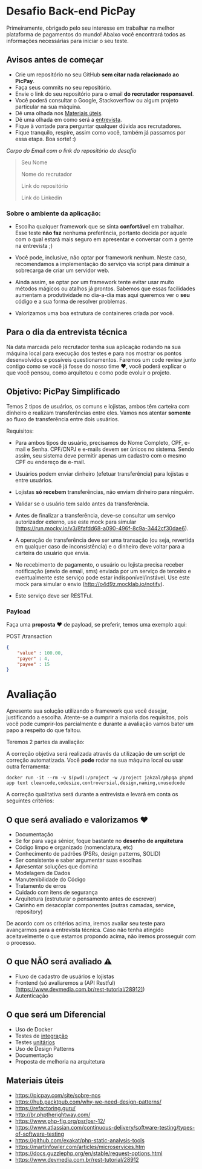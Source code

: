 # Desafio Back-end PicPay

Primeiramente, obrigado pelo seu interesse em trabalhar na melhor plataforma de pagamentos do mundo!
Abaixo você encontrará todos as informações necessárias para iniciar o seu teste.

## Avisos antes de começar

- Crie um repositório no seu GitHub **sem citar nada relacionado ao PicPay**.
- Faça seus commits no seu repositório.
- Envie o link do seu repositório para o email **do recrutador responsavel**.
- Você poderá consultar o Google, Stackoverflow ou algum projeto particular na sua máquina.
- Dê uma olhada nos [Materiais úteis](#materiais-úteis).
- Dê uma olhada em como será a [entrevista](#para-o-dia-da-entrevista-técnica).
- Fique à vontade para perguntar qualquer dúvida aos recrutadores.
- Fique tranquilo, respire, assim como você, também já passamos por essa etapa. Boa sorte! :)

*Corpo do Email com o link do repositório do desafio*

>Seu Nome
>
>Nome do recrutador
>
>Link do repositório
>
>Link do Linkedin

### Sobre o ambiente da aplicação:

- Escolha qualquer framework que se sinta **confortável** em trabalhar. Esse teste **não faz** nenhuma preferência, portanto decida por aquele com o qual estará mais seguro em apresentar e conversar com a gente na entrevista ;)

- Você pode, inclusive, não optar por framework nenhum. Neste caso, recomendamos a implementação do serviço via script para diminuir a sobrecarga de criar um servidor web.

- Ainda assim, se optar por um framework tente evitar usar muito métodos mágicos ou atalhos já prontos. Sabemos que essas facilidades aumentam a produtividade no dia-a-dia mas aqui queremos ver o **seu** código e a sua forma de resolver problemas.

- Valorizamos uma boa estrutura de containeres criada por você.

## Para o dia da entrevista técnica
Na data marcada pelo recrutador tenha sua aplicação rodando na sua máquina local para execução dos testes e para nos mostrar os pontos desenvolvidos e possíveis questionamentos.
Faremos um code review junto contigo como se você já fosse do nosso time :heart:, você poderá explicar o que você pensou, como arquitetou e como pode evoluir o projeto.

## Objetivo: PicPay Simplificado

Temos 2 tipos de usuários, os comuns e lojistas, ambos têm carteira com dinheiro e realizam transferências entre eles. Vamos nos atentar **somente** ao fluxo de transferência entre dois usuários.

Requisitos:

- Para ambos tipos de usuário, precisamos do Nome Completo, CPF, e-mail e Senha. CPF/CNPJ e e-mails devem ser únicos no sistema. Sendo assim, seu sistema deve permitir apenas um cadastro com o mesmo CPF ou endereço de e-mail.

- Usuários podem enviar dinheiro (efetuar transferência) para lojistas e entre usuários. 

- Lojistas **só recebem** transferências, não enviam dinheiro para ninguém.

- Validar se o usuário tem saldo antes da transferência.

- Antes de finalizar a transferência, deve-se consultar um serviço autorizador externo, use este mock para simular (https://run.mocky.io/v3/8fafdd68-a090-496f-8c9a-3442cf30dae6).

- A operação de transferência deve ser uma transação (ou seja, revertida em qualquer caso de inconsistência) e o dinheiro deve voltar para a carteira do usuário que envia. 

- No recebimento de pagamento, o usuário ou lojista precisa receber notificação (envio de email, sms) enviada por um serviço de terceiro e eventualmente este serviço pode estar indisponível/instável. Use este mock para simular o envio (http://o4d9z.mocklab.io/notify). 

- Este serviço deve ser RESTFul.

### Payload

Faça uma **proposta** :heart: de payload, se preferir, temos uma exemplo aqui:

POST /transaction

```json
{
    "value" : 100.00,
    "payer" : 4,
    "payee" : 15
}
```


# Avaliação

Apresente sua solução utilizando o framework que você desejar, justificando a escolha.
Atente-se a cumprir a maioria dos requisitos, pois você pode cumprir-los parcialmente e durante a avaliação vamos bater um papo a respeito do que faltou.

Teremos 2 partes da avaliação:

A correção objetiva será realizada através da utilização de um script de correção automatizada. Você **pode** rodar na sua máquina local ou usar outra ferramenta:
```
docker run -it --rm -v $(pwd):/project -w /project jakzal/phpqa phpmd app text cleancode,codesize,controversial,design,naming,unusedcode
```    

A correção qualitativa será durante a entrevista e levará em conta os seguintes critérios:

## O que será avaliado e valorizamos :heart:
- Documentação
- Se for para vaga sênior, foque bastante no **desenho de arquitetura**
- Código limpo e organizado (nomenclatura, etc)
- Conhecimento de padrões (PSRs, design patterns, SOLID)
- Ser consistente e saber argumentar suas escolhas
- Apresentar soluções que domina
- Modelagem de Dados
- Manutenibilidade do Código
- Tratamento de erros
- Cuidado com itens de segurança
- Arquitetura (estruturar o pensamento antes de escrever)
- Carinho em desacoplar componentes (outras camadas, service, repository)

De acordo com os critérios acima, iremos avaliar seu teste para avançarmos para a entrevista técnica.
Caso não tenha atingido aceitavelmente o que estamos propondo acima, não iremos prosseguir com o processo.

## O que NÃO será avaliado :warning:
- Fluxo de cadastro de usuários e lojistas
- Frontend (só avaliaremos a (API Restful)[https://www.devmedia.com.br/rest-tutorial/28912])
- Autenticação

## O que será um Diferencial
- Uso de Docker
- Testes de [integração](https://www.atlassian.com/continuous-delivery/software-testing/types-of-software-testing)
- Testes [unitários](https://www.atlassian.com/continuous-delivery/software-testing/types-of-software-testing)
- Uso de Design Patterns
- Documentação
- Proposta de melhoria na arquitetura


## Materiais úteis
- https://picpay.com/site/sobre-nos
- https://hub.packtpub.com/why-we-need-design-patterns/
- https://refactoring.guru/
- http://br.phptherightway.com/
- https://www.php-fig.org/psr/psr-12/
- https://www.atlassian.com/continuous-delivery/software-testing/types-of-software-testing
- https://github.com/exakat/php-static-analysis-tools
- https://martinfowler.com/articles/microservices.htm
- https://docs.guzzlephp.org/en/stable/request-options.html
- https://www.devmedia.com.br/rest-tutorial/28912

